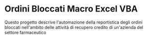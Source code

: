 # Ordini Bloccati Macro Excel VBA
Questo progetto descrive l'automazione della reportistica degli ordini bloccati nell'ambito delle attività di recupero credito di un'azienda del settore farmaceutico
